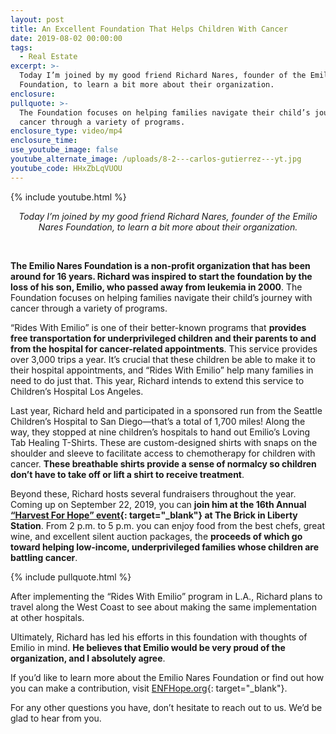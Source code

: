 ```yaml
---
layout: post
title: An Excellent Foundation That Helps Children With Cancer
date: 2019-08-02 00:00:00
tags:
  - Real Estate
excerpt: >-
  Today I’m joined by my good friend Richard Nares, founder of the Emilio Nares
  Foundation, to learn a bit more about their organization.
enclosure:
pullquote: >-
  The Foundation focuses on helping families navigate their child’s journey with
  cancer through a variety of programs.
enclosure_type: video/mp4
enclosure_time:
use_youtube_image: false
youtube_alternate_image: /uploads/8-2---carlos-gutierrez---yt.jpg
youtube_code: HHxZbLqVUOU
---
```


{% include youtube.html %}

<center><em>Today I&rsquo;m joined by my good friend Richard Nares, founder of the Emilio Nares Foundation, to learn a bit more about their organization.</em></center>

&nbsp;

**The Emilio Nares Foundation is a non-profit organization that has been around for 16 years. Richard was inspired to start the foundation by the loss of his son, Emilio, who passed away from leukemia in 2000**. The Foundation focuses on helping families navigate their child’s journey with cancer through a variety of programs.

“Rides With Emilio” is one of their better-known programs that **provides free transportation for underprivileged children and their parents to and from the hospital for cancer-related appointments**. This service provides over 3,000 trips a year. It’s crucial that these children be able to make it to their hospital appointments, and “Rides With Emilio” help many families in need to do just that. This year, Richard intends to extend this service to Children’s Hospital Los Angeles.

Last year, Richard held and participated in a sponsored run from the Seattle Children’s Hospital to San Diego—that’s a total of 1,700 miles\! Along the way, they stopped at nine children’s hospitals to hand out Emilio’s Loving Tab Healing T-Shirts. These are custom-designed shirts with snaps on the shoulder and sleeve to facilitate access to chemotherapy for children with cancer. **These breathable shirts provide a sense of normalcy so children don’t have to take off or lift a shirt to receive treatment**.

Beyond these, Richard hosts several fundraisers throughout the year. Coming up on September 22, 2019, you can **join him at the 16th Annual [“Harvest For Hope” event](https://www.classy.org/event/16th-annual-harvest-for-hope/e221563){: target="_blank"} at The Brick in Liberty Station**. From 2 p.m. to 5 p.m. you can enjoy food from the best chefs, great wine, and excellent silent auction packages, the **proceeds of which go toward helping low-income, underprivileged families whose children are battling cancer**.

{% include pullquote.html %}

After implementing the “Rides With Emilio” program in L.A., Richard plans to travel along the West Coast to see about making the same implementation at other hospitals.

Ultimately, Richard has led his efforts in this foundation with thoughts of Emilio in mind. **He believes that Emilio would be very proud of the organization, and I absolutely agree**.

If you’d like to learn more about the Emilio Nares Foundation or find out how you can make a contribution, visit [ENFHope.org](https://enfhope.org/){: target="_blank"}.

For any other questions you have, don’t hesitate to reach out to us. We’d be glad to hear from you.